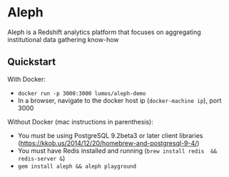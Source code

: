 # Aleph
Aleph is a Redshift analytics platform that focuses on aggregating institutional data gathering know-how

## Quickstart

With Docker:

* `docker run -p 3000:3000 lumos/aleph-demo`
* In a browser, navigate to the docker host ip (`docker-machine ip`), port 3000

Without Docker (mac instructions in parenthesis):

* You must be using PostgreSQL 9.2beta3 or later client libraries (https://kkob.us/2014/12/20/homebrew-and-postgresql-9-4/)
* You must have Redis installed and running (`brew install redis  && redis-server &`)
* `gem install aleph && aleph playground`
